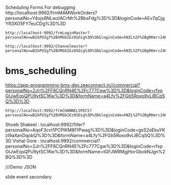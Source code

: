 Scheduling Forms For debugging
    http://localhost:9992/frmMAMWorkOrders?personalNo=Y4ojs8NLwzlACrNh%2BbsFdg%3D%3D&loginCode=AEv7qCjgYR3XO5FY7euCDg%3D%3D


    http://localhost:9992/frmLoginMaster?personalNo=wD2kPUIgf%2BVMGbIEz0SOig%3D%3D&loginCode=hNZL%2F%2BgRKmrc24HmiFbyDQ%3D%3D
    
    http://localhost:9992/Channelmaster?personalNo=wD2kPUIgf%2BVMGbIEz0SOig%3D%3D&loginCode=hNZL%2F%2BgRKmrc24HmiFbyDQ%3D%3D
# bms_scheduling
https://app-programming-bms-dev.zeeconnect.in//commercial?personalNo=2Jri%2FF8CQnRN4E%2Fc777Cgw%3D%3D&loginCode=rfxpGtJwEqsQPU9ytSC1Kw%3D%3D&formName=a4Lfy%2FGb5Roxo9vLiBCqSQ%3D%3D


    http://localhost:9992/frmCHANNELSPECS?personalNo=wD2kPUIgf%2BVMGbIEz0SOig%3D%3D&loginCode=hNZL%2F%2BgRKmrc24HmiFbyDQ%3D%3D
Shoeb Shakeel : 
localhost:9992/filler?personalNo=AqoF3cvt1PCPIKM8FfPwag%3D%3D&loginCode=gsS2oEkuYKzI9aXanDqobQ%3D%3D&formName=a4Lfy%2FGb5Roxo9vLiBCqSQ%3D%3D
Vishal Gore :
localhost:9992/commercial?personalNo=2Jri%2FF8CQnRN4E%2Fc777Cgw%3D%3D&loginCode=rfxpGtJwEqsQPU9ytSC1Kw%3D%3D&formName=tGFJWRMgjHorGbokNJgn%2BQ%3D%3D



///Demo JSON

slide
event secondary


